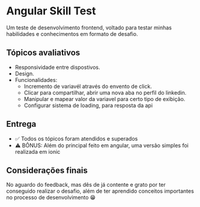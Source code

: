 # Angular Skill Test

Um teste de desenvolvimento frontend, voltado para testar minhas habilidades e conhecimentos em formato de desafio.



## Tópicos avaliativos
- Responsividade entre dispostivos.
- Design.
- Funcionalidades:
  - Incremento de variavél através do envento de click.
  - Clicar para compartilhar, abrir uma nova aba no perfil do linkedin.
  - Manipular e mapear valor da variavel para certo tipo de exibição.
  - Configurar sistema de loading, para resposta da api
## Entrega
- ✅ Todos os tópicos foram atendidos e superados
- ⚠ BÔNUS: Além do principal feito em angular, uma versão simples foi realizada em ionic
## Considerações finais
No aguardo do feedback, mas dês de já contente e grato por ter conseguido realizar o desafio, além de ter aprendido conceitos importantes no processo de desenvolvimento 😁
